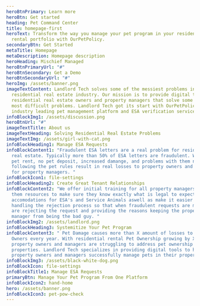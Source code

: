 ```yaml
---
heroBtnPrimary: Learn more
heroBtn: Get started
heading: Pet Command Center
title: homepage-first
heroText: Transform the way you manage your pet program in your residential
  rental portfolio with OurPetPolicy.
secondaryBtn: Get Started
metaTitle: Homepage
metaDescription: Homepage description
heroHeading: Mischief Managed
heroBtnPrimaryUrl: "#"
heroBtnSecondary: Get a Demo
heroBtnSecondaryUrl: "#"
heroImg: /assets/banner.png
imageTextContent: Landlord Tech solves some of the messiest problems in the
  residential real estate industry. Our mission is to provide digital tools to
  residential real estate owners and property managers that solve some of their
  most difficult problems. Landlord Tech got its start with OurPetPolicy, an
  industry leading pet management platform and ESA verification service.
infoBlockImg1: /assets/discussion.png
heroBtnUrl: "#"
imageTextTitle: About us
imageTextHeading: Solving Residential Real Estate Problems
imageTextImg: /assets/girl-with-cat.png
infoBlockHeading1: Manage ESA Requests
infoBlockContent1: "Fraudulent ESA letters are a real problem for residential
  real estate. Typically more than 50% of ESA letters are fraudulent. With lost
  pet rent, no pet deposit, increased damange, and problems with them not
  following the pet rules result in real losses to property owners and headaches
  for property managers. "
infoBlockIcon1: file-settings
infoBlockHeading2: Create Great Tenant Relationships
infoBlockContent2: "We offer initial training for all property managers and give
  them resources to make sure they know exactly what is legal to expect in
  accomodations for ESA's and Service Animals aswell as make it easier by
  handling the rejection process so that when fraudulent requests are made we
  are rejecting the request and providing the reasons keeping the property
  manager from being the bad guy. "
infoBlockImg2: /assets/landlord.png
infoBlockHeading3: Systemitize Your Pet Program
infoBlockContent3: " Pet Damage causes more than X amount of losses to Property
  Owners every year. With residential rental Pet Ownership growing by X%
  property owners and managers are struggling to address pet ownership on their
  properties. Landlord Tech specializes in providing digital tools to help
  property owners and managers successfully manage pets in their properties. "
infoBlockImg3: /assets/black-white-dog.png
infoBlockIcon: file-settings
infoBlockTitle1: Manage ESA Requests
primaryBtn: Manage Your Pet Program From One Platform
infoBlockIcon2: hand-home
hero: /assets/banner.png
infoBlockIcon3: pet-pow-check
---
```

